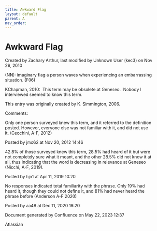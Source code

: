 ```yaml
---
title: Awkward Flag
layout: default
parent: A
nav_order:
---
```


# Awkward Flag

Created by  Zachary Arthur, last modified by  Unknown User (kec3) on Nov 29, 2010

(NN): imaginary flag a person waves when experiencing an embarrassing situation. (F06)

KChapman, 2010:  This term may be obsolete at Geneseo.  Nobody I interviewed seemed to know this term.

This entry was originally created by K. Simmington, 2006.

Comments:

Only one person surveyed knew this term, and it referred to the definition posted. However, everyone else was not familiar with it, and did not use it. (Cecchini, A-F, 2012)

Posted by jmc62 at Nov 20, 2012 14:46

42.8% of those surveyed knew this term, 28.5% had heard of it but were not completely sure what it meant, and the other 28.5% did not know it at all, thus indicating that the word is decreasing in relevance at Geneseo (Nicchi, A-F, 2019). 

Posted by hjn1 at Apr 11, 2019 10:20

No responses indicated total familiarity with the phrase. Only 19% had heard it, though they could not define it, and 81% had never heard the phrase before (Anderson A-F 2020)

Posted by aa48 at Dec 11, 2020 19:20

Document generated by Confluence on May 22, 2023 12:37

Atlassian
